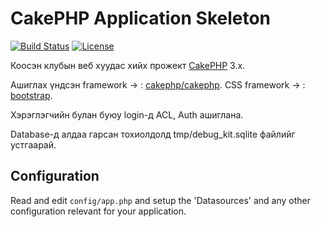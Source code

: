 # CakePHP Application Skeleton

[![Build Status](https://img.shields.io/travis/cakephp/app/master.svg?style=flat-square)](https://travis-ci.org/cakephp/app)
[![License](https://img.shields.io/packagist/l/cakephp/app.svg?style=flat-square)](https://packagist.org/packages/cakephp/app)

Коосэн клубын веб хуудас хийх прожект [CakePHP](http://cakephp.org) 3.x.

Ашиглах үндсэн framework -> : [cakephp/cakephp](https://github.com/cakephp/cakephp).
CSS framework -> : [bootstrap](https://www.bootstrap.com).

Хэрэглэгчийн булан буюу login-д ACL, Auth ашиглана.

Database-д алдаа гарсан тохиолдолд tmp/debug_kit.sqlite файлийг устгаарай.


## Configuration

Read and edit `config/app.php` and setup the 'Datasources' and any other
configuration relevant for your application.
